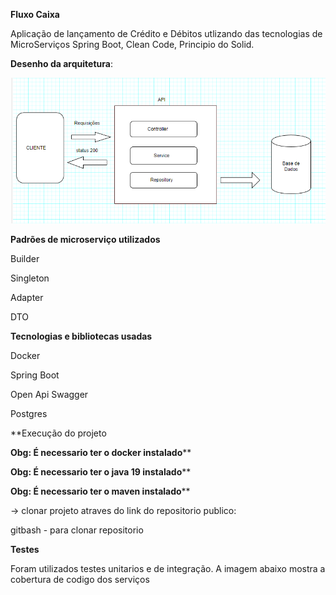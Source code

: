**Fluxo Caixa**

Aplicação de lançamento de Crédito e Débitos utlizando das tecnologias
de MicroServiços Spring Boot, Clean Code, Principio do Solid.

**Desenho da arquitetura**:


![img.png](img.png)


**Padrões de microserviço utilizados**

Builder 

Singleton 

Adapter

DTO

**Tecnologias e bibliotecas usadas**

Docker

Spring Boot

Open Api Swagger

Postgres 

**Execução do projeto

**Obg: É necessario ter o docker instalado****

**Obg: É necessario ter o java 19 instalado****

**Obg: É necessario ter o maven instalado****

-> clonar projeto atraves do link do repositorio publico:



 

   

gitbash - para clonar repositorio


**Testes**

Foram utilizados testes unitarios e de integração. A imagem abaixo
mostra a cobertura de codigo dos serviços

